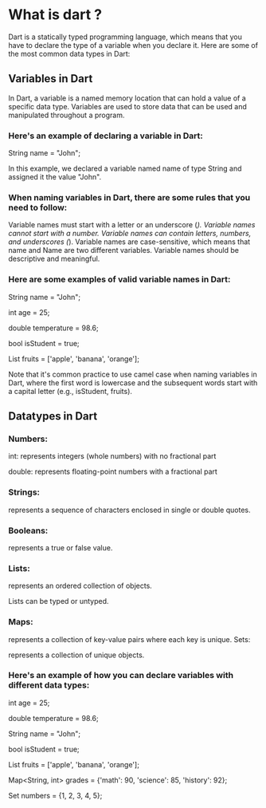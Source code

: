 # What is dart ? 
Dart is a statically typed programming language, which means that you have to declare the type of a variable when you declare it. Here are some of the most common data types in Dart:

## Variables in Dart

In Dart, a variable is a named memory location that can hold a value of a specific data type. Variables are used to store data that can be used and manipulated throughout a program.

### Here's an example of declaring a variable in Dart: 

String name = "John";

In this example, we declared a variable named name of type String and assigned it the value "John".

### When naming variables in Dart, there are some rules that you need to follow:

Variable names must start with a letter or an underscore (_).
Variable names cannot start with a number.
Variable names can contain letters, numbers, and underscores (_).
Variable names are case-sensitive, which means that name and Name are two different variables.
Variable names should be descriptive and meaningful.


### Here are some examples of valid variable names in Dart:

String name = "John";

int age = 25;

double temperature = 98.6;

bool isStudent = true;

List<String> fruits = ['apple', 'banana', 'orange'];
 
Note that it's common practice to use camel case when naming variables in Dart, where the first word is lowercase and the subsequent words start with a capital letter (e.g., isStudent, fruits).


## Datatypes in Dart

### Numbers:

int: represents integers (whole numbers) with no fractional part
 
double: represents floating-point numbers with a fractional part

### Strings:

represents a sequence of characters enclosed in single or double quotes.

### Booleans:

represents a true or false value.
### Lists:

represents an ordered collection of objects.

Lists can be typed or untyped.
 
### Maps:

represents a collection of key-value pairs where each key is unique.
Sets:

represents a collection of unique objects.
 ### Here's an example of how you can declare variables with different data types:

int age = 25;
 
double temperature = 98.6;
 
String name = "John";
 
bool isStudent = true;
 
List<String> fruits = ['apple', 'banana', 'orange'];
 
Map<String, int> grades = {'math': 90, 'science': 85, 'history': 92};
 
Set<int> numbers = {1, 2, 3, 4, 5};  





